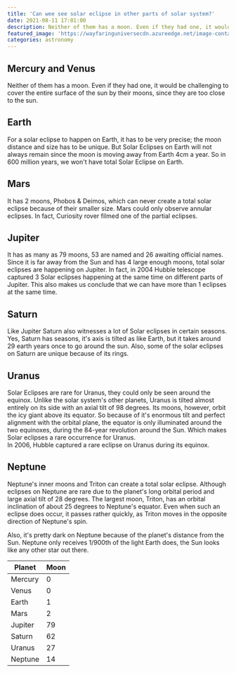 ```yaml
---
title: 'Can wee see solar eclipse in other parts of solar system?'
date: 2021-08-11 17:01:00
description: Neither of them has a moon. Even if they had one, it would be challenging to cover the entire surface of the sun by their moons, since they are too close to the sun.
featured_image: 'https://wayfaringuniversecdn.azureedge.net/image-container/thumbnails/solarEclipse.jpg'
categories: astronomy
---
```


## Mercury and Venus
Neither of them has a moon. Even if they had one, it would be challenging to cover the entire surface of the sun by their moons, since they are too close to the sun.

## Earth
For a solar eclipse to happen on Earth, it has to be very precise; the moon distance and size has to be unique. But Solar Eclipses on Earth will not always remain since the moon is moving away from Earth 4cm a year. So in 600 million years, we won't have total Solar Eclipse on Earth.

## Mars
It has 2 moons, Phobos & Deimos, which can never create a total solar eclipse because of their smaller size. Mars could only observe annular eclipses. In fact, Curiosity rover filmed one of the partial eclipses.

## Jupiter
It has as many as 79 moons, 53 are named and 26 awaiting official names. Since it is far away from the Sun and has 4 large enough moons, total solar eclipses are happening on Jupiter. In fact, in 2004 Hubble telescope captured 3 Solar eclipses happening at the same time on different parts of Jupiter. This also makes us conclude that we can have more than 1 eclipses at the same time.

## Saturn
Like Jupiter Saturn also witnesses a lot of Solar eclipses in certain seasons. Yes, Saturn has seasons, it's axis is tilted as like Earth, but it takes around 29 earth years once to go around the sun.
Also, some of the solar eclipses on Saturn are unique because of its rings.

## Uranus
Solar Eclipses are rare for Uranus, they could only be seen around the equinox. Unlike the solar system's other planets, Uranus is tilted almost entirely on its side with an axial tilt of 98 degrees. Its moons, however, orbit the icy giant above its equator. So because of it's enormous tilt and perfect alignment with the orbital plane, the equator is only illuminated around the two equinoxes, during the 84-year revolution around the Sun. Which makes Solar eclipses a rare occurrence for Uranus.
<br>
In 2006, Hubble captured a rare eclipse on Uranus during its equinox.

## Neptune
Neptune's inner moons and Triton can create a total solar eclipse.
Although eclipses on Neptune are rare due to the planet's long orbital period and large axial tilt of 28 degrees. The largest moon, Triton, has an orbital inclination of about 25 degrees to Neptune's equator. Even when such an eclipse does occur, it passes rather quickly, as Triton moves in the opposite direction of Neptune's spin.

Also, it's pretty dark on Neptune because of the planet's distance from the Sun. Neptune only receives 1/900th of the light Earth does, the Sun looks like any other star out there.




| Planet        | Moon      |
|---------------|-----------|
| Mercury       | 0         |
| Venus         | 0         |
| Earth         | 1         |
| Mars          | 2         |
| Jupiter       | 79        |
| Saturn        | 62        |
| Uranus        | 27        |
| Neptune       | 14        |




